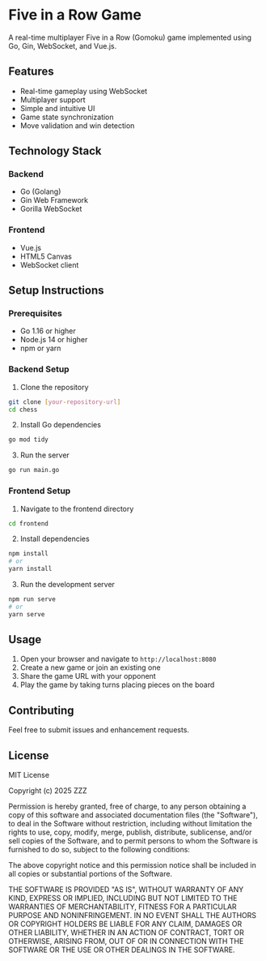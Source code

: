 # Five in a Row Game

A real-time multiplayer Five in a Row (Gomoku) game implemented using Go, Gin, WebSocket, and Vue.js.

## Features

- Real-time gameplay using WebSocket
- Multiplayer support
- Simple and intuitive UI
- Game state synchronization
- Move validation and win detection

## Technology Stack

### Backend
- Go (Golang)
- Gin Web Framework
- Gorilla WebSocket

### Frontend
- Vue.js
- HTML5 Canvas
- WebSocket client

## Setup Instructions

### Prerequisites
- Go 1.16 or higher
- Node.js 14 or higher
- npm or yarn

### Backend Setup
1. Clone the repository
```bash
git clone [your-repository-url]
cd chess
```

2. Install Go dependencies
```bash
go mod tidy
```

3. Run the server
```bash
go run main.go
```

### Frontend Setup
1. Navigate to the frontend directory
```bash
cd frontend
```

2. Install dependencies
```bash
npm install
# or
yarn install
```

3. Run the development server
```bash
npm run serve
# or
yarn serve
```

## Usage

1. Open your browser and navigate to `http://localhost:8080`
2. Create a new game or join an existing one
3. Share the game URL with your opponent
4. Play the game by taking turns placing pieces on the board

## Contributing

Feel free to submit issues and enhancement requests.

## License

MIT License

Copyright (c) 2025 ZZZ

Permission is hereby granted, free of charge, to any person obtaining a copy
of this software and associated documentation files (the "Software"), to deal
in the Software without restriction, including without limitation the rights
to use, copy, modify, merge, publish, distribute, sublicense, and/or sell
copies of the Software, and to permit persons to whom the Software is
furnished to do so, subject to the following conditions:

The above copyright notice and this permission notice shall be included in all
copies or substantial portions of the Software.

THE SOFTWARE IS PROVIDED "AS IS", WITHOUT WARRANTY OF ANY KIND, EXPRESS OR
IMPLIED, INCLUDING BUT NOT LIMITED TO THE WARRANTIES OF MERCHANTABILITY,
FITNESS FOR A PARTICULAR PURPOSE AND NONINFRINGEMENT. IN NO EVENT SHALL THE
AUTHORS OR COPYRIGHT HOLDERS BE LIABLE FOR ANY CLAIM, DAMAGES OR OTHER
LIABILITY, WHETHER IN AN ACTION OF CONTRACT, TORT OR OTHERWISE, ARISING FROM,
OUT OF OR IN CONNECTION WITH THE SOFTWARE OR THE USE OR OTHER DEALINGS IN THE
SOFTWARE.
